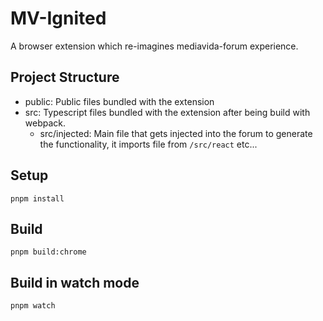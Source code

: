 # MV-Ignited

A browser extension which re-imagines mediavida-forum experience.

## Project Structure

- public: Public files bundled with the extension
- src: Typescript files bundled with the extension after being build with webpack.
    - src/injected: Main file that gets injected into the forum to generate the functionality, it imports file from `/src/react` etc...
  
## Setup

```
pnpm install
```

## Build

```
pnpm build:chrome
```

## Build in watch mode

```
pnpm watch
```

